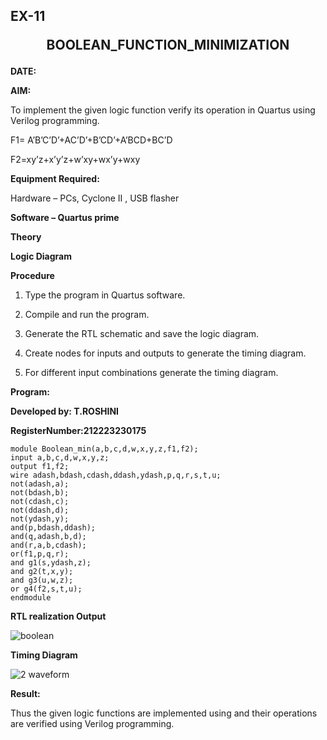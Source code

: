 ## EX-11 <p align="center"><b> BOOLEAN_FUNCTION_MINIMIZATION </b>    

**DATE:**


**AIM:**

To implement the given logic function verify its operation in Quartus using Verilog programming.

F1= A’B’C’D’+AC’D’+B’CD’+A’BCD+BC’D 

F2=xy’z+x’y’z+w’xy+wx’y+wxy

**Equipment Required:**

Hardware – PCs, Cyclone II , USB flasher

**Software – Quartus prime**

**Theory**

**Logic Diagram**

**Procedure**

1.	Type the program in Quartus software.

2.	Compile and run the program.

3.	Generate the RTL schematic and save the logic diagram.

4.	Create nodes for inputs and outputs to generate the timing diagram.

5.	For different input combinations generate the timing diagram.


**Program:**

**Developed by: T.ROSHINI**

**RegisterNumber:212223230175**

```
module Boolean_min(a,b,c,d,w,x,y,z,f1,f2);
input a,b,c,d,w,x,y,z;
output f1,f2;
wire adash,bdash,cdash,ddash,ydash,p,q,r,s,t,u;
not(adash,a);
not(bdash,b);
not(cdash,c);
not(ddash,d);
not(ydash,y);
and(p,bdash,ddash);
and(q,adash,b,d);
and(r,a,b,cdash);
or(f1,p,q,r);
and g1(s,ydash,z);
and g2(t,x,y);
and g3(u,w,z);
or g4(f2,s,t,u);
endmodule
```



**RTL realization Output**

![boolean](https://github.com/roshinithangachamy/BOOLEAN_FUNCTION_MINIMIZATION/assets/147118341/710961ce-ce92-46c1-8908-e73ad187c04a)


**Timing Diagram**

![2 waveform](https://github.com/roshinithangachamy/BOOLEAN_FUNCTION_MINIMIZATION/assets/147118341/922a561e-a187-4680-a2b7-ac09368c50e4)

**Result:**

Thus the given logic functions are implemented using and their operations are verified using Verilog programming.

